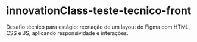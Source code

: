 # innovationClass-teste-tecnico-front
Desafio técnico para estágio: recriação de um layout do Figma com HTML, CSS e JS, aplicando responsividade e interações.
